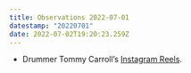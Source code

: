 ```yaml
---
title: Observations 2022-07-01
datestamp: "20220701"
date: 2022-07-02T19:20:23.259Z
---
```

- Drummer Tommy Carroll’s [Instagram Reels](https://instagram.com/calculated_discomfort).